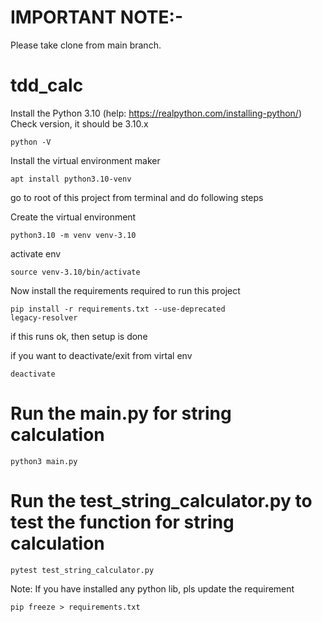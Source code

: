# IMPORTANT NOTE:- #
Please take clone from main branch.


# tdd_calc
Install the Python 3.10 (help: https://realpython.com/installing-python/)
Check version, it should be 3.10.x

<code>python -V</code>

Install the virtual environment maker

<code>apt install python3.10-venv</code>

go to root of this project from terminal and do following steps

Create the virtual environment

<code>python3.10 -m venv venv-3.10</code>

activate env

<code>source venv-3.10/bin/activate</code>

Now install the requirements required to run this project

<code>pip install -r requirements.txt --use-deprecated legacy-resolver</code>

if this runs ok, then setup is done

if you want to deactivate/exit from virtal env

<code>deactivate</code>


# Run the main.py for string calculation
<code>python3 main.py</code>

# Run the test_string_calculator.py to test the function for string calculation

<code>pytest test_string_calculator.py</code>

Note: If you have installed any python lib, pls update the requirement

<code>pip freeze > requirements.txt</code>

